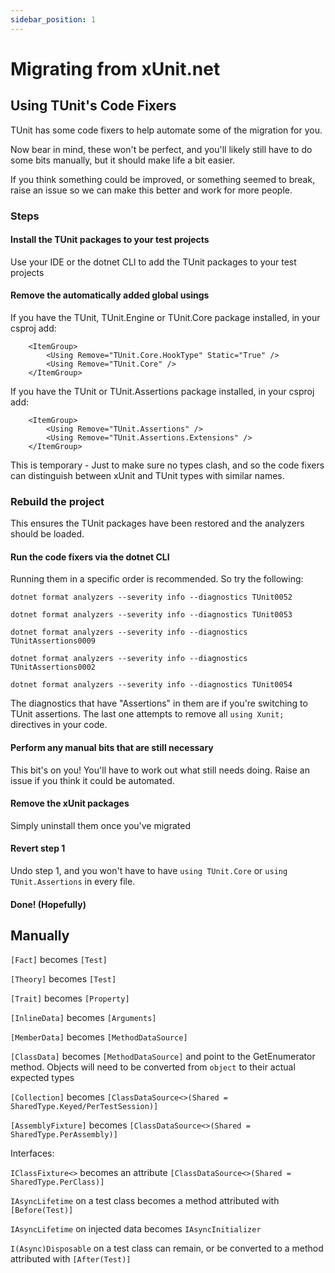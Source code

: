 ```yaml
---
sidebar_position: 1
---
```


# Migrating from xUnit.net

## Using TUnit's Code Fixers

TUnit has some code fixers to help automate some of the migration for you.

Now bear in mind, these won't be perfect, and you'll likely still have to do some bits manually, but it should make life a bit easier.

If you think something could be improved, or something seemed to break, raise an issue so we can make this better and work for more people.

### Steps

#### Install the TUnit packages to your test projects
Use your IDE or the dotnet CLI to add the TUnit packages to your test projects

#### Remove the automatically added global usings
If you have the TUnit, TUnit.Engine or TUnit.Core package installed, in your csproj add:

```
    <ItemGroup>
        <Using Remove="TUnit.Core.HookType" Static="True" />
        <Using Remove="TUnit.Core" />
    </ItemGroup>
```

If you have the TUnit or TUnit.Assertions package installed, in your csproj add:

```
    <ItemGroup>
        <Using Remove="TUnit.Assertions" />
        <Using Remove="TUnit.Assertions.Extensions" />
    </ItemGroup>
```

This is temporary - Just to make sure no types clash, and so the code fixers can distinguish between xUnit and TUnit types with similar names.

### Rebuild the project
This ensures the TUnit packages have been restored and the analyzers should be loaded.

#### Run the code fixers via the dotnet CLI

Running them in a specific order is recommended.
So try the following:

`dotnet format analyzers --severity info --diagnostics TUnit0052`

`dotnet format analyzers --severity info --diagnostics TUnit0053`

`dotnet format analyzers --severity info --diagnostics TUnitAssertions0009`

`dotnet format analyzers --severity info --diagnostics TUnitAssertions0002`

`dotnet format analyzers --severity info --diagnostics TUnit0054`

The diagnostics that have "Assertions" in them are if you're switching to TUnit assertions.
The last one attempts to remove all `using Xunit;` directives in your code.

#### Perform any manual bits that are still necessary
This bit's on you! You'll have to work out what still needs doing.
Raise an issue if you think it could be automated.

#### Remove the xUnit packages
Simply uninstall them once you've migrated

#### Revert step 1
Undo step 1, and you won't have to have `using TUnit.Core` or `using TUnit.Assertions` in every file.

#### Done! (Hopefully)

## Manually

`[Fact]` becomes `[Test]`

`[Theory]` becomes `[Test]`

`[Trait]` becomes `[Property]`

`[InlineData]` becomes `[Arguments]`

`[MemberData]` becomes `[MethodDataSource]`

`[ClassData]` becomes `[MethodDataSource]` and point to the GetEnumerator method. Objects will need to be converted from `object` to their actual expected types

`[Collection]` becomes `[ClassDataSource<>(Shared = SharedType.Keyed/PerTestSession)]`

`[AssemblyFixture]` becomes `[ClassDataSource<>(Shared = SharedType.PerAssembly)]`

Interfaces:

`IClassFixture<>` becomes an attribute `[ClassDataSource<>(Shared = SharedType.PerClass)]`

`IAsyncLifetime` on a test class becomes a method attributed with `[Before(Test)]`

`IAsyncLifetime` on injected data becomes `IAsyncInitializer`

`I(Async)Disposable` on a test class can remain, or be converted to a method attributed with `[After(Test)]`

